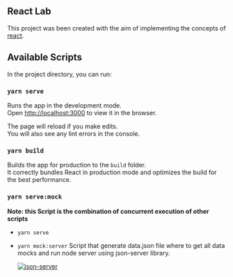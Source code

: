 ## React Lab

This project was been created with the aim of implementing the concepts of [react](https://es.reactjs.org).

## Available Scripts

In the project directory, you can run:

### `yarn serve`

Runs the app in the development mode.<br>
Open [http://localhost:3000](http://localhost:3000) to view it in the browser.

The page will reload if you make edits.<br>
You will also see any lint errors in the console.

### `yarn build`

Builds the app for production to the `build` folder.<br>
It correctly bundles React in production mode and optimizes the build for the best performance.

### `yarn serve:mock`

**Note: this Script is the combination of concurrent execution of other scripts**

-   `yarn serve`
-   `yarn mock:server` Script that generate data.json file where to get all data mocks and run node server using json-server library.

    [![json-server](https://d25lcipzij17d.cloudfront.net/badge.svg?id=js&type=6&v=0.15.1&x2=0)](https://www.npmjs.com/package/json-server)
